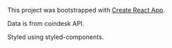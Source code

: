 This project was bootstrapped with [Create React App](https://github.com/facebook/create-react-app).

Data is from coindesk API.

Styled using styled-components.
